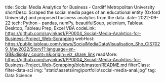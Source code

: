 title: Social Media Analytics for Business - Cardiff Metropolitan University
shortDesc: Scraped the social media pages of an educational entity (Oxford University) and proposed business analytics from the data.
date: 2022-09-22
tech: Python - pandas, numPy, beautifulSoup, selenium, Tableau Desktop, Tableau Prep, Excel VBA
codeLink: https://github.com/soyinkas1/PP0004_Social-Media-Analytics-for-Business-Project_Web-Scrapping
webHost: https://public.tableau.com/views/SocialMediaDataVisualisation_Sho_CIS7029_May2022/Story1?:language=en-GB&:display_count=n&:origin=viz_share_link
readMore: https://github.com/soyinkas1/PP0004_Social-Media-Analytics-for-Business-Project_Web-Scrapping/blob/master/README.md
filterClass: filter-data-sci
img: "static\\assets\\img\\portfolio\\social-media-anal.jpg"
tag: Data Science
